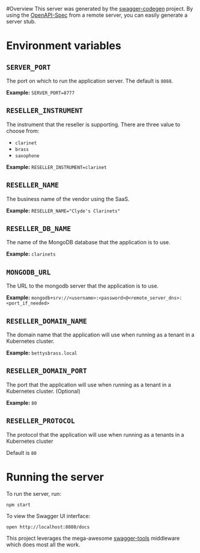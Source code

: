 #Overview
This server was generated by the [swagger-codegen](https://github.com/swagger-api/swagger-codegen) project.  By using the [OpenAPI-Spec](https://github.com/OAI/OpenAPI-Specification) from a remote server, you can easily generate a server stub.

# Environment variables

## `SERVER_PORT`

The port on which to run the application server. The default is `8088`.

**Example:** `SERVER_PORT=8777`

## `RESELLER_INSTRUMENT`

The instrument that the reseller is supporting. There are three value to choose from:

* `clarinet`
* `brass`
* `saxophone`

**Example:** `RESELLER_INSTRUMENT=clarinet`

## `RESELLER_NAME`

The business name of the vendor using the SaaS.

**Example:** `RESELLER_NAME="Clyde's Clarinets"`

## `RESELLER_DB_NAME`

The name of the MongoDB database that the application is to use.

**Example:** `clarinets`

## `MONGODB_URL`

The URL to the mongodb server that the application is to use.

**Example:** `mongodb+srv://<username>:<password>@<remote_server_dns>:<port_if_needed>`

## `RESELLER_DOMAIN_NAME`

The domain name that the application will use when running as a tenant in a Kubernetes cluster.

**Example:** `bettysbrass.local`

## `RESELLER_DOMAIN_PORT`

The port that the application will use when running as a tenant in a Kubernetes cluster. (Optional)

**Example:** `80`

## `RESELLER_PROTOCOL`

The protocol that the application will use when running as a tenants in a Kubernetes cluster

Default is `80`

# Running the server
To run the server, run:

```
npm start
```

To view the Swagger UI interface:

```
open http://localhost:8080/docs
```

This project leverages the mega-awesome [swagger-tools](https://github.com/apigee-127/swagger-tools) middleware which does most all the work.

